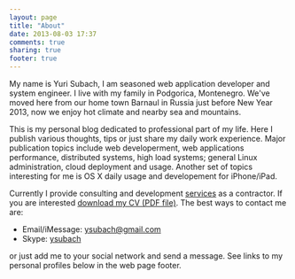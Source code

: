 ```yaml
---
layout: page
title: "About"
date: 2013-08-03 17:37
comments: true
sharing: true
footer: true
---
```


My name is Yuri Subach, I am seasoned web application developer and
system engineer. I live with my family in Podgorica, Montenegro.
We've moved here from our home town Barnaul in Russia just before New
Year 2013, now we enjoy hot climate and nearby sea and mountains.

This is my personal blog dedicated to professional part of my life. Here
I publish various thoughts, tips or just share my daily work experience.
Major publication topics include web developerment, web applications
performance, distributed systems, high load systems; general Linux
administration, cloud deployment and usage.
Another set of topics interesting for me is OS X daily usage 
and developement for iPhone/iPad.

Currently I
provide consulting and development [services](/services)
as a contractor.
If you are interested
[download my CV (PDF file)](https://dl.dropboxusercontent.com/u/6383404/YuriSubach.CV.pdf).
The best ways to contact me are:

- Email/iMessage: <ysubach@gmail.com>
- Skype: [ysubach](skype:ysubach?chat)

or just add me to your social network and send a message. See links to
my personal profiles below in the web page footer.

